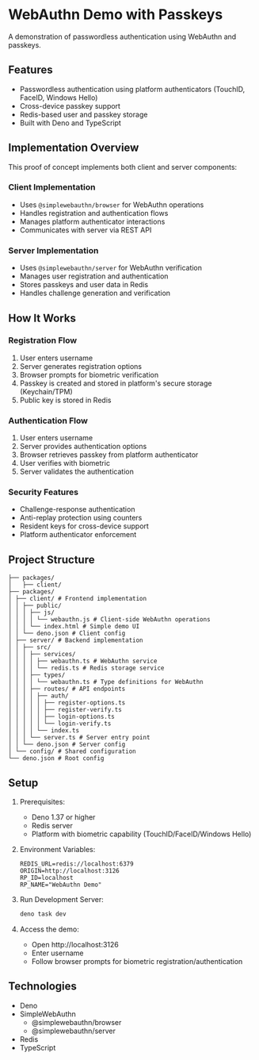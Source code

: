 # WebAuthn Demo with Passkeys

A demonstration of passwordless authentication using WebAuthn and passkeys.

## Features

- Passwordless authentication using platform authenticators (TouchID, FaceID, Windows Hello)
- Cross-device passkey support
- Redis-based user and passkey storage
- Built with Deno and TypeScript

## Implementation Overview

This proof of concept implements both client and server components:

### Client Implementation
- Uses `@simplewebauthn/browser` for WebAuthn operations
- Handles registration and authentication flows
- Manages platform authenticator interactions
- Communicates with server via REST API

### Server Implementation
- Uses `@simplewebauthn/server` for WebAuthn verification
- Manages user registration and authentication
- Stores passkeys and user data in Redis
- Handles challenge generation and verification

## How It Works

### Registration Flow
1. User enters username
2. Server generates registration options
3. Browser prompts for biometric verification
4. Passkey is created and stored in platform's secure storage (Keychain/TPM)
5. Public key is stored in Redis

### Authentication Flow
1. User enters username
2. Server provides authentication options
3. Browser retrieves passkey from platform authenticator
4. User verifies with biometric
5. Server validates the authentication

### Security Features
- Challenge-response authentication
- Anti-replay protection using counters
- Resident keys for cross-device support
- Platform authenticator enforcement

## Project Structure

```
├── packages/
│   ├── client/ 
├── packages/
│ ├── client/ # Frontend implementation
│ │ ├── public/
│ │ │ ├── js/
│ │ │ │ └── webauthn.js # Client-side WebAuthn operations
│ │ │ └── index.html # Simple demo UI
│ │ └── deno.json # Client config
│ ├── server/ # Backend implementation
│ │ ├── src/
│ │ │ ├── services/
│ │ │ │ ├── webauthn.ts # WebAuthn service
│ │ │ │ └── redis.ts # Redis storage service
│ │ │ ├── types/
│ │ │ │ └── webauthn.ts # Type definitions for WebAuthn
│ │ │ ├── routes/ # API endpoints
│ │ │ │ ├── auth/
│ │ │ │ │ ├── register-options.ts
│ │ │ │ │ ├── register-verify.ts
│ │ │ │ │ ├── login-options.ts
│ │ │ │ │ └── login-verify.ts
│ │ │ │ └── index.ts
│ │ │ └── server.ts # Server entry point
│ │ └── deno.json # Server config
│ └── config/ # Shared configuration
└── deno.json # Root config
```                   

## Setup

1. Prerequisites:
   - Deno 1.37 or higher
   - Redis server
   - Platform with biometric capability (TouchID/FaceID/Windows Hello)

2. Environment Variables:
   ```
   REDIS_URL=redis://localhost:6379
   ORIGIN=http://localhost:3126
   RP_ID=localhost
   RP_NAME="WebAuthn Demo"
   ```

3. Run Development Server:
   ```bash
   deno task dev
   ```

4. Access the demo:
   - Open http://localhost:3126
   - Enter username
   - Follow browser prompts for biometric registration/authentication

## Technologies

- Deno
- SimpleWebAuthn
  - @simplewebauthn/browser
  - @simplewebauthn/server
- Redis
- TypeScript